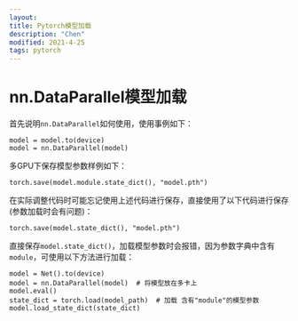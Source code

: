 ```yaml
---
layout:
title: Pytorch模型加载
description: "Chen"
modified: 2021-4-25
tags: pytorch
--- 
```

# nn.DataParallel模型加载  
首先说明`nn.DataParallel`如何使用，使用事例如下：
```
model = model.to(device) 
model = nn.DataParallel(model)
```
多GPU下保存模型参数样例如下：  
```
torch.save(model.module.state_dict(), "model.pth")
```
在实际调整代码时可能忘记使用上述代码进行保存，直接使用了以下代码进行保存(参数加载时会有问题)：
```
torch.save(model.state_dict(), "model.pth")
```
直接保存`model.state_dict()`，加载模型参数时会报错，因为参数字典中含有`module`，可使用以下方法进行加载：
```
model = Net().to(device)
model = nn.DataParallel(model)  # 将模型放在多卡上
model.eval()
state_dict = torch.load(model_path)  # 加载 含有"module"的模型参数
model.load_state_dict(state_dict)
```

